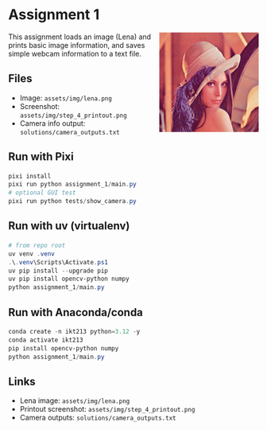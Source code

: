 # Assignment 1

<img src="assets/img/lena.png" alt="Lena" align="right" width="200" style="margin-left: 16px; margin-bottom: 8px;" />

This assignment loads an image (Lena) and prints basic image information, and saves simple webcam information to a text file.

## Files

- Image: `assets/img/lena.png`
- Screenshot: `assets/img/step_4_printout.png`
- Camera info output: `solutions/camera_outputs.txt`

## Run with Pixi

```powershell
pixi install
pixi run python assignment_1/main.py
# optional GUI test
pixi run python tests/show_camera.py
```

## Run with uv (virtualenv)

```powershell
# from repo root
uv venv .venv
.\.venv\Scripts\Activate.ps1
uv pip install --upgrade pip
uv pip install opencv-python numpy
python assignment_1/main.py
```

## Run with Anaconda/conda

```powershell
conda create -n ikt213 python=3.12 -y
conda activate ikt213
pip install opencv-python numpy
python assignment_1/main.py
```

## Links

- Lena image: `assets/img/lena.png`
- Printout screenshot: `assets/img/step_4_printout.png`
- Camera outputs: `solutions/camera_outputs.txt`
